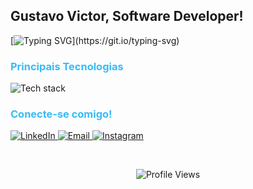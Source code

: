 ## Gustavo Victor, Software Developer! 

  [![Typing SVG](https://readme-typing-svg.demolab.com?font=Fira+Code&size=50&duration=1000&pause=2000&center=false&vCenter=true&random=true&width=2000&height=100&lines=Desenvolvedor+de+software+com+mais+de+3+anos+de+experi%C3%AAncia.;Apaixonado+por+c%C3%B3digo%2C+m%C3%BAsica+e+games.;Desenvolvo+jogos%2C+sistemas+e+solu%C3%A7%C3%B5es++multiplataformas.;Atuo+principalmente+com+C%23+e+Unity.;Gosto+de+explorar+outras+ferramentas+e+linguagens.)](https://git.io/typing-svg)

<h3 align="left" style="color:#36BCF7FF;">Principais Tecnologias</h3>

<p align="left">
  <img src="https://skillicons.dev/icons?i=cs,dotnet,java,cpp,py,unity,unreal,androidstudio,opencv,vscode,visualstudio,github,git" alt="Tech stack" />
</p>

<h3 align="left" style="color:#36BCF7FF;">Conecte-se comigo!</h3>

<p align="left">
  <a href="https://www.linkedin.com/in/gustavo.victor/" target="_blank">
    <img src="https://img.shields.io/badge/-LinkedIn-%230077B5?style=for-the-badge&logo=linkedin&logoColor=white" alt="LinkedIn" />
  </a>
  <a href="mailto:gustavo.pinheiro@unifebe.edu.br" target="_blank">
    <img src="https://img.shields.io/badge/-Email-%23333?style=for-the-badge&logo=gmail&logoColor=white" alt="Email" />
  </a>
  <a href="https://instagram.com/guavovic" target="_blank">
    <img src="https://img.shields.io/badge/-Instagram-%23E4405F?style=for-the-badge&logo=instagram&logoColor=white" alt="Instagram" />
  </a>
</p>

<br>

<p align="center">
  <img src="https://komarev.com/ghpvc/?username=guavovic&label=profile%20views&color=0e75b6&style=flat" alt="Profile Views" />
</p>
